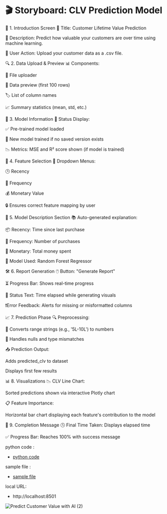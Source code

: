 # 🎬 Storyboard: CLV Prediction Model
🧩 1. Introduction Screen
📌 Title: Customer Lifetime Value Prediction

📝 Description: Predict how valuable your customers are over time using machine learning.

📂 User Action: Upload your customer data as a .csv file.

🔍 2. Data Upload & Preview
📊 Components:

📁 File uploader

👀 Data preview (first 100 rows)

🏷️ List of column names

📈 Summary statistics (mean, std, etc.)

🧠 3. Model Information
🤖 Status Display:

✅ Pre-trained model loaded

🔄 New model trained if no saved version exists

📉 Metrics: MSE and R² score shown (if model is trained)

🎯 4. Feature Selection
🔽 Dropdown Menus:

🕒 Recency

🔁 Frequency

💰 Monetary Value

🔒 Ensures correct feature mapping by user

🧾 5. Model Description Section
📚 Auto-generated explanation:

📦 Recency: Time since last purchase

🔁 Frequency: Number of purchases

💸 Monetary: Total money spent

🌲 Model Used: Random Forest Regressor

🛠️ 6. Report Generation
🖱️ Button: "Generate Report"

⏳ Progress Bar: Shows real-time progress

💬 Status Text: Time elapsed while generating visuals

❗Error Feedback: Alerts for missing or misformatted columns

📈 7. Prediction Phase
🔍 Preprocessing:

🔄 Converts range strings (e.g., '5L-10L') to numbers

🧼 Handles nulls and type mismatches

📥 Prediction Output:

Adds predicted_clv to dataset

Displays first few results

📊 8. Visualizations
📉 CLV Line Chart:

Sorted predictions shown via interactive Plotly chart

📋 Feature Importance:

Horizontal bar chart displaying each feature's contribution to the model

🎉 9. Completion Message
🕓 Final Time Taken: Displays elapsed time

✅ Progress Bar: Reaches 100% with success message


python code :
 - <a href = "https://github.com/akshya408/Customer-Lifetime-Value-Prediction-Model/blob/main/Customer%20Lifetime%20Value%20Prediction%20Model.py">python code</a>

sample file :
 - <a href = "https://github.com/akshya408/Customer-Lifetime-Value-Prediction-Model/blob/main/test_koRSKBP.csv">sample file</a>
 
 
local URL:
- http://localhost:8501

![Predict Customer Value with AI (2)](https://github.com/user-attachments/assets/686d2a94-b5c2-4465-899d-1d531f6e143f)
